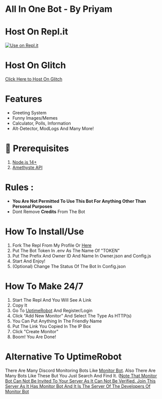 # All In One Bot - By Priyam

# Host On Repl.it
[![Use on Repl.it](https://repl.it/badge/github/priyam1234-spec/All-In-One-Bot)](https://repl.it/github/priyam1234-spec/All-In-One-Bot)
# Host On Glitch 
[Click Here to Host On Glitch](https://glitch.com/edit/#!/import/git?url=https://github.com/priyam1234-spec/All-In-One-Bot)

# Features

- Greeting System
- Funny Images/Memes
- Calculator, Polls, Information
- Alt-Detector, ModLogs And Many More!

# 🚧 Prerequisites
1. [Node.js 14+](https://nodejs.org/en/download/)
2. [Amethyste API](https://api.amethyste.moe/dashboard)

# Rules : 
- **You Are Not Permitted To Use This Bot For Anything Other Than Personal  Purposes**
- Dont Remove **Credits** From The Bot
# How To Install/Use
1. Fork The Repl From My Profile Or [Here](https://replit.com/@MrPriyamYT/All-In-One-Bot-By-Priyam?v=1)
2. Put The Bot Token In .env As The Name Of "TOKEN"
3. Put The Prefix And Owner ID And Name In Owner.json and Config.js
4. Start And Enjoy!
5. (Optional) Change The Status Of The Bot In Config.json
# How To Make 24/7
1. Start The Repl And You Will See A Link
2. Copy It
3. Go To [UptimeRobot](https://uptimerobot.com) And Register/Login
4. Click "Add New Monitor" And Select The Type As HTTP(s)
5. You Can Put Anything In The Friendly Name
6. Put The Link You Copied In The IP Box
7. Click "Create Monitor"
8. Boom! You Are Done!
# Alternative To UptimeRobot
There Are Many Discord Monitoring Bots Like [Monitor Bot](https://top.gg/bot/863456804679974927). Also There Are Many Bots Like These But You Just Search And Find It. ([Note That Monitor Bot Can Not Be Invited To Your Server As It Can Not Be Verified. Join This Server As It Has Monitor Bot And It Is The Server Of The Developers Of Monitor Bot](https://discord.gg/ckhk8qrZsR)
   
